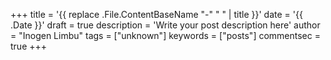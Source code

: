 +++
title = '{{ replace .File.ContentBaseName "-" " " | title }}'
date = '{{ .Date }}'
draft = true
description = 'Write your post description here'
author = "Inogen Limbu"
tags = ["unknown"]
keywords = ["posts"]
commentsec = true
+++
